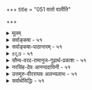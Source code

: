 +++
title = "051 वातो वातीति"

+++
<details><summary>मूलम्</summary>

वातो वातीति साक्षान्मतिरितरसमा स्पर्शतो नानुमाऽसावन्धेऽन्येषु प्रसङ्गान्न पुनरगमकं स्पर्शनं रूपशून्ये ।  
अन्याक्षग्राह्यतादृग्विधगुणविरहो ह्यन्यदक्षं न रुन्धे निर्गन्धो नीरसोऽपि स्फुरति यदनलो दर्शनस्पर्शनाभ्याम् ॥ ५१ ॥
</details>

<details><summary>सर्वाङ्कषा - ५१</summary>

51. 

[[99]]

[ वायोः प्रत्यक्षत्वम् ] 

वातो वातीति साक्षान्मतिरितरसमा स्पर्शतो नानुमाऽसौ 



अन्धेऽन्येषु प्रसङ्गात् न पुनरगमकं स्पर्शनं रूपशून्ये । "प्रत्यक्षजनकम्" एवमाकाशपरीक्षां तत्प्रसक्त्या दिक्परीक्षां च परिसमाप्य, अनन्तरम् ' आकाशाद्वायुः' इति क्रमप्राप्तवायुपरीक्षामुपक्रमते – वात इत्यादि । वायुः शब्दस्पर्शधृतिकम्पनैरनुमीयत इति वैशेषिकाः । वायुः वेगेन यदा वाति, तदा विचित्रः शब्दः अनुभवसिद्धः । एवं स्पर्शविशेषः, वृक्षादिकंपनम्, शीर्णपत्रादीनामाकाशे प्लवनम् इत्यादिकमपि अनुभवसिद्धम् । एभिः तद्धेतुतया वायुः अनुमीयते, न तु वायुः प्रत्यक्षः । बाह्यप्रत्यक्षं प्रति रूपस्य कारणत्वात्, वायौ तदभावाच्च वायुः न प्रत्यक्षः । ननु रूपं चाक्षुषप्रत्यक्षं प्रति खलु कारणम् । वायौ रूपाभावात् मास्तु चाक्षुषप्रत्यक्षम्, स्पार्शनप्रत्यक्षे रूपं कथं कारणमिति चेत् — सत्यम्; तत्तदिन्द्रियजन्यप्रत्यक्षं प्रति तत्तद्गुणा एव कारणम् । परन्त्वयं विशेषकार्यकारणभावः । सामान्यकार्यकारणभावः आवश्यकः किल । सर्वं हि वस्तु सामान्यविशेषात्मकम् । यथा ज्ञानविशेषाः प्रत्यक्षानुमितिशब्दाः । तेषां करणानि यथासंख्यम् इन्द्रियव्याप्तिज्ञानशब्दाः । एवमपि ज्ञानसामान्यकारणम् आत्ममनसंयोगादि । एतदभावे बाह्यप्रत्यक्षमपि न जायेतेति सर्वसंमतम् । तद्वत्रापि तत्तदिन्द्रियाणि तत्तज्ज्ञानविशेष - कारणानि । तथा बाह्यप्रत्यक्षसामान्यकारणमपि किञ्चित् वक्तव्यमेव । एवमेवाद्वितीयं ब्रह्मापि प्रमेयत्वादिना सामान्यात्मकम्, बृहत्वबृह्मणत्वादिना विशेषात्मकम् । सामान्यविशेषौ च परस्परसापेक्षौ, सामान्यमन्तरा न विशेषः, विशेषमन्तरा च न सामान्यम् । एवं घटादावपि - घटं प्रति मृत्पिण्डः कारणमिति सामान्यम् । तद्घटं प्रति तन्मृत्पिण्डः कारणमिति विशेषः । परन्तु तन्मृत्पिण्डतद्धटयोरन्वयव्यतिरेकग्रहणासंभवात्, अन्वयव्यतिरेकयोस्सामान्यरूपेणैव संभवात्, घटत्वावच्छिन्नं प्रति मृत्त्वावच्छिन्नं कारणमिति सामान्यकार्यकारणभावोऽप्यावश्यकः । अतः बाह्यप्रत्यक्षत्वावच्छिन्नं प्रति रूपं सामान्यकारणम्; वायौ तदभावात् न बाह्यप्रत्यक्षसंभवः । अतः स्पर्शाद्यनुमेयो वायुः । शिष्टं समनन्तरश्लोके ॥ 

ननु दर्शनस्पर्शनाभ्यामेकार्थग्रहणादिना द्रव्यं पूर्वं साधितं किल । तत्रान्धकारेऽपि त्वगिन्द्रियेण घटादिप्रत्यक्षमङ्गीकृतं किल । एवं सति अत्र परं कथमुच्यते वायौ रूपाभावात् त्वगिन्द्रियेणाप्यग्रहणम् ? उच्यते, अन्धकारे त्वचा यद्यपि द्रव्यप्रत्यक्षं भवत्येव । परन्त्विदं विशेषकारणम् । सामान्यकारणं तु बाह्यप्रत्यक्षं प्रति रूपम् । तदस्त्येव घटे । अतः सामान्यसामग्रीसहितया विशेषसामग्र्या घटप्रत्यक्षं भवत्येव । वायौ तु तादृशसामान्यसामग्र्यभावात् न बाह्यप्रत्यक्षसंभवः, तदभावेन च त्वगिन्द्रियं स्पर्श गृह्णीयात्, न तु वायुम् । अन्यथा वायाववात्यपि त्वचा वायुप्रत्यक्षप्रसङ्गः । अतः अनुमेय एव । तदेतन्निराकरोति - **वातः** = वायुः वाति इति **इतरसमा** = 'घटो दृश्यते' इत्यादीतरप्रत्यक्षसदृशी यतः, ततः **साक्षान्मतिः** =साक्षात्काररूपैव प्रमितिः । अन्यथा 'घटो दृश्यते' इति प्रतीतिरपि रूपेण घटानुमितिरूपा स्यात् । ननु घटः, तदाश्रितं रूपं चेति द्वयमीक्ष्यते चक्षुषा । नैवं वायुः, स्पर्शः तदाश्रितश्चेति द्वयमनुभूयते, स्पर्शमात्रं प्रतीयते । तेन च तदाश्रयः वायुस्तु अनुमीयत इत्येव युक्तमित्यत्राह - स्पर्शत इत्यादि । 

वर्धक 



52. 



[[100]]

अन्याक्षग्राह्यतादृग्विधगुणविरहो ह्यन्यदक्षं न रुन्धे 

निर्गन्धो नीरसोऽपि स्फुरति यदनलो दर्शनस्पर्शनाभ्याम् ॥51॥ 

[ वायुगतसङ्घादीनामपि त्वचा ग्रहणम् ] 

संख्याद्याः स्पर्शनाः स्युस्तदधिकरणकाः स्पर्शने गन्धवाहे तेषां द्रव्योपलंभप्रतिनियत निजाध्यक्षयोग्यत्वतश्चेत् । 

**असौ** = ' वातो वाति' इति प्रतीतिः **स्पर्शतः** = स्पर्शगुणात् **नानुमा** = न अनुमितिः । एवमनङ्गीकारे अतिप्रसङ्गमाह – अन्ध इत्यादिना । **अन्धे** = रूपग्रहणसामर्थ्यरहिते पुरुषे **अन्येषु** = वायुभिन्नपृथिव्यादिष्वपि **प्रसङ्गात्** =अनुमितिरूपताप्रसङ्गात् । अन्धः घटं स्पृशन् 'घटोऽयम्' इति वदति । न हि सः एवं वदति 'मया स्पर्शमात्रं गृह्यते, न तु घटः' इति । निमीलितचक्षुषा अनन्धेनापि तथा व्यवहारप्रसङ्गात् । अत एव 'अन्धे' इति पदं रूपग्रहणरहितस्पर्शग्रहीतृपुरुषपरम् । रूपग्रहणराहित्यं च आन्ध्येन वा, अन्धकारादिना वा चक्षुर्निमीलनादिना वा स्यात् । न च तत्र सर्वत्र रूपस्यापि तत्र सत्त्वात् रूपवत्त्वमेव द्रव्यग्रहणप्रयोजकमस्त्विति शंक्यम्; अन्धेन रूपं न गृह्यते; अथापि त्वचा स्पर्श, रूपाश्रयो घटश्च गृह्यते इत्यस्यासंबन्धप्रलापत्वापातात् । रूपाश्रयत्वस्य त्वगिन्द्रियग्राह्यत्वस्य च संबन्धाभावात् । तदेतदाह - न पुनरित्यादि । रूपशून्ये वस्तुनि **स्पर्शनम्** = त्वगिन्द्रियम् **अगमकम्** = प्रत्यक्षाजनकंम् न **पुनः** = रूपशून्यत्वं त्वगिन्द्रियजन्यप्रत्यक्षविरोधि नैव भवेत् । कुत इत्यत्र - अन्याक्षेत्यादि । **अन्याक्षग्राह्यतादृग्विधगुणविरहः** = अन्यत् **अक्षम्** = इन्द्रियं चक्षुरादि, तद्ग्राह्यः तादृग्विधः **गुणः** = रूपम्, **तद्विरहः** = तदभावः अन्यत् **अक्षम्** = त्वगिन्द्रियम् न रुन्धे **हि** =न **प्रतिबध्नाति** = प्रतिबन्धकं न भवति हि । रूपाभावः त्वगिन्द्रियेण वस्तुग्रहणं प्रति प्रतिबन्धको न भवति । तत्र संप्रतिपन्नं दृष्टान्तमाह - निर्गन्ध इत्यादिना । **निर्गन्धः** = गन्धरहितः **नीरसोऽपि** = रसरहितोऽपि **अनलः** = तेजः **दर्शनस्पर्शनाभ्याम्** = चक्षुस्त्वगिन्द्रियाभ्यां यत् **स्फुरति** = यतः प्रतिभाति, अतः अन्याक्षग्राह्यतादृग्विधगुणविरहः अन्यदक्षं न रुन्धे । गन्धराहित्यं यथा चाक्षुषप्रत्यक्षाप्रतिबन्धकम्, तथैव रूपराहित्यमपि त्वाचप्रत्यक्षप्रतिबन्धकं न भवत्येवेत्यर्थः । ननु बाह्यप्रत्यक्षसामान्यसामग्रीभूतस्य रूपस्याभावे कथं केवलविशेषसामग्री कार्यं जनयेत् । अन्यथा आत्ममनस्संयोगाभावेऽपीन्द्रियं प्रत्यक्षजनकं भवेदिति चेत्; रूपस्य बाह्यप्रत्यक्षत्वावच्छिन्नं प्रति कारणत्वस्यैभावान्न दोषः । तर्हि बाह्यप्रत्यक्षसामान्यं प्रति किं कारणमिति चेत्, न किञ्चिदित्येव । यावत्संभवमेव सामान्यकार्यकारणभावः, न तु सर्वत्र । यद्वा रूपाद्यन्यतमत्वमेवास्तु प्रयोजकम्, न तु रूपमात्रम् । अतः वायुः त्वगिन्द्रियजन्यप्रत्यक्षविषय एव । अधिकं समनन्तरश्लोके ॥ ५१ ॥
</details>


<details><summary>सर्वाङ्कषा-पाठान्तरम् - ५१</summary>

एवमाकाशपरीक्षां तत्प्रसक्तया दिक्परीक्षां च परिसमाप्य, अनन्तरम्‌ 'आकाशाद्वायुः' इति क्रमप्राप्तवायुपरीक्षामुपक्रमते - वात इत्यादि । वायुः शब्दस्पर्शधृतिकम्पनैरनुमीयत इति वैशेषिकाः । वायुः वेगेन यदा वाति, तदा विचित्रः शब्दः अनुभवसिद्धः । एवं स्पर्शविशेषः, वृक्षदिकंपनम्‌, शीर्णपत्रादीनामाकाशे प्लवनम्‌ इत्यादिकमपि अनुभवसिद्धम्‌ । एभिः तद्धेतुतया वायुः अनुमीयते, न तु वायुः प्रत्यक्षः । बाह्यप्रत्यक्षं प्रति रूपस्य कारणत्वात्‌, वायौ तदभावाच्च वायुः न प्रत्यक्षः । ननु रूपं चाक्षुषप्रत्यक्षं प्रति खलु कारणम्‌ । वायौ रूपाभावात्‌ मास्तु चाक्षुषप्रत्यक्षम्‌, स्पार्शनप्रत्यक्षे रूपं कथं कारणमिति चेत्‌ - सत्यम्‌, तत्तदिन्द्रियजन्यप्रत्यक्षं प्रति तत्तद्गुणा एव कारणम्‌ । परन्त्वयं विशेषकार्यकारणभावः । सामान्यकार्यकारणभाव: आवश्यकः किल । सर्वं हि वस्तु सामान्यविशेषात्मकम्‌ । यथा ज्ञानविशेषाः प्रत्यक्षानुमितिशब्दाः । तेषां करणानि यथासंख्यम्‌ इन्द्रियव्याप्तिज्ञानशब्दाः । एवमपि ज्ञानसामान्यकारणम्‌ आत्ममन- स्संयोगादि । एतदभावे बाह्यप्रत्यक्षमपि न जायेतेति सर्वसंमतम्‌ । तद्वदत्रापि तत्तदिन्द्रियाणि तत्तज्ज्ञानविशेषकारणानि । तथा बाह्यप्रत्यक्षसामान्यकारणमपि किञ्चित्‌ वक्तव्यमेव । एवमेवाद्वितीयं ब्रह्मापि प्रमेयत्वादिना सामान्यात्मकम्‌, बृहत्ववर्धक्त्वादिना(DOU) विशेषात्मकम्‌ । सामान्यविशेषौ च परस्परसापेक्षौ, सामान्यमन्तरा न विशेषः, विशेषमन्तरा च न सामान्यम्‌ । एवं घटादावपि - घटं प्रति मृत्पिण्डः कारणमिति सामान्यम्‌ । तद्घटं प्रति तन्मृत्पिण्डः. कारणमिति विशेषः । परन्तु तन्मृत्पिण्डतद्घटयोरन्वयव्यतिरेकग्रहणासंभवात्‌, अन्वयव्यतिरेकयोस्सामान्यरूपेणैव संभवात्‌, घटत्वावच्छिन्नं प्रति मृत्त्वावच्छिन्नं कारणमिति सामान्यकार्यकारणभावोऽप्यावश्यकः । अतः बाह्यप्रत्यक्षत्वावच्छिन्नं प्रति रूपं सामान्यकारणम्‌; वायो तदभावात्‌ न बाह्यप्रत्यक्षसंभवः । अतः स्पर्शाद्यनुमेयो वायुः । शिष्टं समनन्तरश्लोके ॥   
ननु दर्शनस्पर्शनाभ्यामेकार्थग्रहणादिना द्रव्यं पूर्वं साधितं किल । तत्रान्धकारेऽपि त्वगिन्द्रियेण घटादिप्रत्यक्षमङ्गीकृतं किल । एवं सति अत्र परं कथमुच्यते वायौ रूपाभावात्‌ त्वगिन्द्रियेणाप्यग्रहणम्‌? उच्यते, अन्धकारे त्वचा यद्यपि द्रव्यप्रत्यक्षं भवत्येव । परन्त्विदं विशेषकारणम्‌ । सामान्यकारणं तु बाह्यप्रत्यक्षं प्रति रूपम्‌ । तदस्त्येव घटे । अतः सामान्यसामग्रीसहितया विशेषसामग्र्या घटप्रत्यक्षं भवत्येव । वायौ तु तादृशसामान्यसामग्र्यभावात्‌ न बाह्यप्रक्षसंभवः, तदभावेन च त्वगिन्द्रियं स्पर्शं गृह्णीयात्‌, न तु वायुम्‌ । अन्यथा वायाववात्यपि त्वचा वायुप्रत्यक्षप्रसङ्गः । अतः अनुमेय एव । तदेतन्निराकरोति - वातः = वायुः वाति इति इतरसमा = 'घटो दृश्यते' इत्यादीतरप्रत्यक्षसदृशी यतः, ततः साक्षान्मतिः = साक्षात्काररूपैव प्रमितिः । अन्यथा 'घटो दृश्यते' इति प्रतीतिरपि रूपेण घटानुमितिरूपा स्यात्‌ । ननु घटः, तदाश्रितं रूपं चेति द्वयमीक्ष्यते चक्षुषा । नैवं वायुः, स्पर्शः तदाश्रितश्चेति द्वयमनुभूयते, स्पर्शमात्रं प्रतीयते । तेन च तदाश्रयः वायुस्तु अनुमीयत इत्येव युक्तमित्यत्राह - स्पर्शत इत्यादि । असौ = 'वातो वाति' इति प्रतीतिः स्पर्शतः = सर्शगुणात्‌ नानुमा = न अनुमितिः । एवमनङ्गीकारे अतिप्रसङ्गमाह - अन्ध इत्यादिना । अन्धे = रूपग्रहणसामर्थ्यरहिते पुरुषे अन्येषु = वायुभिन्नपृथिव्यादिष्वपि प्रसङ्गात्‌ = अनुमितिरूपताप्रसङ्गात्‌ । अन्धः घटं स्पृशन्‌ 'घटोऽयम्‌' इति वदति । न हि सः एवं वदति 'मया स्पर्शमात्रं गृह्यते, न त॒ घटः' इति । निमीलितचक्षुषा अनन्धेनापि तथा व्यवहारप्रसङ्गात्‌ । अत एव 'अन्धे' इति पदं रूपग्रहणरहितस्पर्शग्रहीतृपुरुषपरम्‌ । रूपग्रहणराहित्यं च आन्ध्येन वा, अन्धकारादिना वा चक्षुर्निमीलनादिना वा स्यात्‌ । न च तत्र सर्वत्र रूपस्यापि तत्र सत्त्वात्‌ रूपवत्त्वमेव द्रव्यग्रहणप्रयोजकमसित्वति शंक्यम्‌; अन्धेन रूपं न गृह्यते; अथापि त्वचा स्पर्शः, रूपाश्रयो घटश्च गृह्यते इत्यस्यासंबन्धप्रलापत्वापातात्‌ । रूपाश्रयत्वस्य त्वगिन्द्रियग्राह्यत्वस्य च संबन्धाभावात्‌ । तदेतदाह - न पुनरित्यादि । रूपशून्ये वस्तुनि स्पर्शनम्‌ = त्वगिन्द्रियम्‌ अगमकम्‌ = प्रत्यक्षाजनकं न पुनः = रूपशून्यत्वं त्वगिन्द्रियजन्यप्रत्यक्षविरोधि नैव भवेत्‌ । कुत इत्यत्र - अन्याक्षेत्यादि । अन्याक्षग्राह्यतादृग्विधगुणविरहः = अन्यत्‌ अक्षम्‌ = इन्द्रियं चक्षुरादि, तद्ग्राह्यः तादृग्विधः गुणः = रूपम्‌, तद्विरहः = तदभावः अन्यत्‌ अक्षम्‌ = त्वगिन्द्रियं न रुन्धे हि = न प्रतिबध्नाति = प्रतिबन्धकं न भवति हि । रूपाभावः त्वगिन्द्रियेण वस्तुग्रहणं प्रति प्रतिबन्धको न भवति । तत्र संप्रतिपन्नं दृष्टान्तमाह - निर्गन्ध इत्यादिना । निर्गन्धः = गन्धरहितः नीरसोऽपि = रसरहितोऽपि अनलः = तेजः दर्शनस्पर्शनाभ्याम्‌ = चक्षुस्त्वगिन्द्रियाभ्यां यत्‌ स्फुरति = यतः प्रतिभाति, अतः अन्याक्षग्राह्यतादृग्विधगुणविरहः अन्यदक्षं न रुन्धे । गन्धराहित्यं यथा चाक्षुषप्रत्यक्षाप्रतिबन्धकम्‌, तथैव रूपराहित्यमपि त्वाचप्रत्यक्षप्रतिबन्धकं न भवत्येवेत्यर्थः । ननु बाह्यप्रत्यक्षसामान्यसामग्रीभूतस्य रूपस्याभावे कथं केवलविशेषसामग्री कार्यं जनयेत्‌ । अन्यथा आत्ममनस्संयोगाभावेऽपीन्द्रियं प्रत्यक्षजनकं भवेदिति चेत्‌; रूपस्य बाह्यप्रत्यक्षत्वावच्छिन्नं प्रति कारणत्वस्यैभावान्न दोषः । तर्हि बाह्यप्रत्यक्षसामान्यं प्रति किं कारणमिति चेत्‌, न किञ्चिदित्येव । यावत्संभवमेव सामान्यकार्यकारणभावः, न तु सर्वत्र । यद्वा रूपाद्यन्यतमत्वमेवास्तु प्रयोजकम्‌; न तु रूपमात्रम्‌ । अतः वायुः त्वगिन्द्रियजन्यप्रत्यक्षविषय एव । अधिकं समनन्तरश्लोके ॥ ५१ ॥
</details>


<details><summary>ಕನ್ನಡ - ५१</summary>

हीगॆ आकाश निरूपणानन्तर 'आकाशाद्वायुः' ऎम्ब क्रमदिन्द वायुविन निरूपणॆयु प्रारम्भवागुत्तदॆ. अदरल्लि विवादग्रस्तवाद विषयगळन्नु मात्र चर्चिसलागुत्तदॆ. वैशेषिकरु स्पर्शगुणक्कॆ आधार वागि वायु अनुमानसिद्धवे हॊरतु प्रत्यक्षसिद्धवल्ल ऎन्नुत्तारॆ. इदन्नु मॊदलु निराकरिसुत्तारॆ - 'वातो वाति' इति इतरसमा 'गाळि बीसुत्तिदॆ' ऎम्बुदु 'दीप प्रकाशिसुत्तिदॆ' इत्यादि बुद्दियन्तॆ प्रत्यक्षात्मक ज्ञानवे आगिरुत्तदॆ. अन्दे अन्वेषु प्रसङ्गात् अस् स्पर्शतः अनुमा न घटादिगळल्लि कुरुडरिगॆ स्पर्श दिन्द घटादिगळ अनुमानवन्नु ऒप्पबेकागिरुवुदरिन्द, कण्णु कॆलस माडदिद्दाग त्वगिन्द्रियदिन्द द्रव्यग्रहणवन्नु हिन्दॆ (8नॆ श्लो)ऒप्पिरुवुद रिन्द ईग इदन्नु ऒप्पिदरॆ अपसिद्धान्तवागुवुदरिन्द ई ज्ञान स्पर्शगुण

-श्लोक 52]

ह्यन्यदक्षं न रु

अन्याग्राह्यतादृग्विधगुणविरहो निर्गनॆनीरसोऽपि सुरति यदनलो दर्शनस्पर्शनाभ्यां [वायु प्रत्यक्ष ऎन्नुवुदरल्लि बाधक निरसनॆ]

\-

52-

67

सङ्ख्याद्याः स्पर्शनाः सुस्तदधिकरणकाः स्पर्शने गन्ध वाहे

तेषां प्रपलम्भप्रतिनियत निजाध्यक्षयोग्य तक्षेत् । रूप हेतुविनिन्द बन्द अनुमान रूपद्दल्ल. प्रत्यक्षक्कॆ रूपवे कारण वाद्दरिन्द रूपरहितवाद वायु प्रत्यक्षवागलु हेगॆ साध्य? ऎन्दरॆ, रूपशून्य स्पर्शनं पुनः अगमकं न रूपविल्लद वस्तुविनल्लि त्वगिन्द्रियवू प्रत्यक्षवन्नु हुट्टिसलारदॆम्बुदु युक्तवल्ल.

निर्गन 8 नीरसोपि अनलः दर्शनस्पर्शनाभ्यां स्सुरति यत्, अन्याग्राह्यतादृग्विदगुणविरहः अन्यत् अक्षं न हि रु गन्धरहितवू रसरहितवू आद बॆङ्कियु चक्षुरिन्द्रिय मत्तु त्वगिन्द्रियगळिन्द गृहीतवागुवुदरिन्द, ऒन्दु इन्द्रियदिन्द ग्राह्यवाद गुणविल्ल दिद्दरॆ अदन्नु मत्तॊन्दु इन्द्रिय ग्रहिसुवुदक्कॆ तडॆयागुवुदिल्लवष्टॆ.

वैशेषिकरु, त्वगिन्द्रिय वायुविनल्लिरुव स्पर्शवन्नु ग्रहिसुवुदे हॊरतु अदक्कॆ आश्रयवाद वायुवन्नु ग्रहिसुवुदिल्ल. गाळि बीसुत्तिरु वाग नम्म अनुभवक्कॆ बरुत्तिरुव स्पर्श गुणवागिरुवुदरिन्द अदु ऒन्दु विलक्षण द्रव्यवन्नु आश्रयिसिरुत्तदॆ ऎन्दु त्वगिन्द्रियदिन्द गृहीतवादु स्पर्शगुणदिन्द अदर आश्रय अनुमान सिद्ध ऎन्नुत्तारॆ.

पञ्चेन्द्रियगळल्लि चक्षुरिन्द्रिय मत्तु त्वगिन्द्रियगळगॆ द्रव्यवन्नु ग्रहिसुव सामर्थ्यविरुवाग त्वगिन्द्रिय वायुवन्नु ग्रहिसुवुदिल्ल, वायुविनल्लिरुव स्पर्शवन्नु मात्र ग्रहिसुत्तदॆ ऎन्दु हेळुवुदु सरियल्ल. हागादरॆ त्वगिन्द्रिय बॆङ्कियन्नु ग्रहिसुवुदिल्ल, बॆङ्कियल्लिरुव उष्ण स्पर्शवन्नु मात्र ग्रहिसुत्तदॆ ऎन्दू ऒप्पबेकागुवुदु,

वायुविनल्लि रूपविल्लद्दरिन्द अदन्नु चक्षुरिन्द्रिय ग्रहिसलारदॆन्दु, त्वगिन्द्रियवू ग्रहिसलारदॆम्बुदु सरियल्ल. आद्दरिन्द वायु त्वगिन्द्रिय दिन्द प्रत्यक्षवागिये गृहीतवागुवुदे हॊरतु अनुमेयवल्ल ॥ ५१ ।
</details>


<details><summary>सौम्य-वरद-रामानुज-गूढार्थ-प्रकाशः - ५१</summary>

इष्टापत्तिमाशङ्क्य, तर्हि अपसिद्धान्त इति परिहाराभिप्रायेणाह - नैतद्युक्तमिति । परिहरति - आत्मादीन् पश्येति ॥ ५१ ॥
</details>


<details><summary>नरसिंह-देवः आनन्ददायिनी - ५१</summary>

अवसरलक्षणसंगत्या वायोर्निरूपणीयत्वेन प्रसक्तौ (क्तेः) मध्ये दिङ्निरूपणस्य का संगतिरित्याशङ्कां परिहरन्नवतारयति - आकाशे इति । ननु वायुस्वरूपे विवादाभावात् तत्र निरूपणीयं किमित्यत्राह - अथेति । अनुमानतस्सा धीरस्त्वित्यत्राह - सेति । क्षित्यादिधीवत् वायुं स्पृशामीत्यनुव्यवसायादिति भावः । अन्यथेति - गुणमात्रोपलम्भे इत्यर्थः । तदेवोपपादयति - त्वगिन्द्रिवेणेति । इष्टापत्तिं परिहरति - न चैतदिति । तेनैव द्रव्यसाधनादिति भावः । आत्मादीनिति - नीरूपस्याप्यात्मनः प्रत्यक्षत्वदर्शनात् तेनाप्रत्यक्षत्वसाधनमनुपपन्नमिति भावः । शङ्कते - कथमिति । उत्तरमाह -रूपादीनिति । तद्बाह्येन्द्रियग्राह्यत्वाव्याप्यमपि न भवति रूपे व्यभिचारादित्यर्थः । पुनर्विशे(पुनरपि - विशे)षव्याप्तिमभिप्रेत्याशङ्कते - कथं स्पर्शनेति । उत्तरमाह - स्पर्शमेवेति । इन्द्रियाणामिति - तथाच स्वग्राह्यगुणाभावे तदिन्द्रियग्राह्यता न स्यात्; न चात्र तदभावः! इति भावः । यदीन्द्रियान्तरग्राह्यगुणाभावाददपि(दप्यग्राह्यत्वम्;) ईन्द्रियान्तरग्राह्यत्वमपि न स्यात् तदाऽतिप्रसङ्गमाह - यदीति ॥ ५१ ॥
</details>



<details><summary>उत्तमूरु-वीरराघवः अलभ्यलाभः - ५१</summary>

वात इति । साक्षादिति पृथक्पदम् । वातो वातीति मतिः इतरसमा पृथिव्यादिमतितुल्या  
साक्षात् - साक्षात्काररूपा । असौ = वातो वातीति मतिः न स्पर्शहेतुकानुमा, तथासति अन्येषु - पृथिव्यादिषु विषये अन्धस्य स्पर्शतोऽनुमानमेवेत्यापातात् । अन्धस्य पृथिव्यादिकमप्रत्यक्षं स्यादित्यर्थः । न पुनरिति । स्पर्शनेन्द्रियजन्यप्रत्यक्षं रूपशून्यवस्तुविषयकत्वे अगमकं साधकरहितमिति न । गमकसद्भावात् तत्तद्विषयकप्रत्यक्षरूपव्यवसायविषयकोऽनुव्यवसाय एव तत्साधकः । अन्येति । चक्षुरिन्द्रियादिग्राह्यस्य, तादृग्विधस्य = तत्तदिन्द्रियव्यवस्थहेतोः गुणस्य रूपगन्धादेर्विरहः तत्तदिन्द्रियजन्यज्ञानवारकः स्यात्; न तु त्वगादीन्द्रियजन्यप्रत्यक्षवारकः । अन्यथा गन्धरसाद्यभावादग्निः चक्षुषा त्वचा च न गृह्येतेति श्लोकार्थः । ननु नीरूपमित्यादि, नीरूपत्वेऽपि प्रत्यक्षं भवतीति कुतोंगीकर्तव्यमिति प्रश्नः । रूपवत्त्वं किं प्रत्यक्षसामान्ये कारणम्, बाह्येन्द्रियजप्रत्यक्षे वा, स्पर्शनप्रत्यक्षे वा । सर्वमसंभवि । तथा कल्पनस्य गुरुत्वादिति गमयन् तत्कल्पने औचित्याभावमपि दर्शयति तथापीति । तादृग्विधेत्यनेन, रूपं न त्वाचप्रत्यक्षवारकम् इन्द्रियव्यस्थाहेतुगुणत्वात् गन्धादिवदिति युक्तिः सूच्यते । अन्धतमसमध्यस्थस्य = गाढध्वान्तमध्यवर्तिनः । कि तथेत्यत्र, किं न तथेति पाठे अर्थबोधसौलभ्यं स्यात् ॥ ५१ ॥
</details>


<details><summary>सर्वार्थसिद्धिः - ५१</summary>

आकाशे चिन्तिते प्रसङ्गाद्दिगन्तर्भाव उक्तः । अथाकाशानन्तरभाविनि वायौ स्वरूपतस्संप्रतिपन्ने प्रमाणविप्रतिपत्तिं निरस्यति - वातो वातीति ॥ त्वगिन्द्रियपवनसंयोगे सति सावधानस्य वातो वातीति धीस्तावद् दुरपलपा । सा साक्षात्काररूपा क्षित्यादिधीसमत्वादित्यर्थः । यदत्र गुणेन गुण्यनुमानमाहुः तत्प्रतिषेधति - स्पर्शत इति । न हि गन्धादिवदिह गुणमात्रोपलम्भ इति भावः । अन्यथाऽतिप्रसङ्गमाह -अन्ध इति । अन्धे - पुरुषे, अन्येषु - पृथिव्यादिषु भूतेषु त्वगिन्द्रियेण या स्पर्शधीस्सा स्पर्शमात्रविषया तत्तद्द्रव्यानुमितिहेतुस्स्यात् । अन्धोक्तिश्चक्षुषा द्रव्यग्रहणनिवृत्त्यर्था । उपलक्षणमेतदन्धतमसमध्यस्थस्य ; सालोकेऽपि निमीलितचक्षुषश्च । न चैतद्युक्तम्, दर्शनस्पर्शनाभ्यामेकार्थग्रहणाभ्युपगमात् अन्यथा द्रव्यापह्नवप्रसङ्गाच्च । ननु नीरूपं कथं प्रत्यक्षम् ? आत्मादीन् पश्य । कथं बाह्याक्षग्राह्यम् ? रूपादी-न्निरूपय । कथं स्पर्शनवेद्यम् ? स्पर्शमेव परामृश, इत्यभिप्रायेणाह - न पुनरिति । तथाऽपि नीरूपद्रव्यं कथं बाह्येन्द्रियग्राह्यं त्वगिन्द्रियग्राह्यं वेत्यत्राह - अन्याक्षेति । इन्द्रियाणां स्वग्राह्यविशेषगुणोपधानेन हि द्रव्यग्राहकत्वमिति वः कल्पना । ततश्चेन्द्रियान्तरग्राह्यविशेषगुणविरहेऽपि वायोस्त्वगिन्द्रियग्राह्यत्वमविरुद्धमित्यर्थः । यदि रूपशून्यद्रव्यत्वाद्वायुरप्रत्यक्ष इत्युच्येत तदा रसशून्यद्रव्यत्वात्तेजोऽपि किं तथा गन्धशून्यद्रव्यत्वाद्वा । अतोऽवादि इन्द्रियान्तरग्राह्यविशेषगुणविरहो नेन्द्रियान्तरवेद्यत्वविरोधीति । अत्राविगीतमुदाहरणमाह - निर्गन्ध इति ॥ ५१ ॥
</details>
